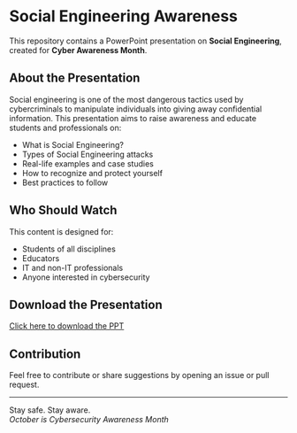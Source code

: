 # Social Engineering Awareness

This repository contains a PowerPoint presentation on **Social Engineering**, created for **Cyber Awareness Month**.

## About the Presentation

Social engineering is one of the most dangerous tactics used by cybercriminals to manipulate individuals into giving away confidential information. This presentation aims to raise awareness and educate students and professionals on:

- What is Social Engineering?
- Types of Social Engineering attacks
- Real-life examples and case studies
- How to recognize and protect yourself
- Best practices to follow

## Who Should Watch

This content is designed for:
- Students of all disciplines
- Educators
- IT and non-IT professionals
- Anyone interested in cybersecurity

## Download the Presentation

[Click here to download the PPT](https://github.com/Codey-Saroj/Cyber_Awerness_PPT/raw/main/Cyber%20_Awareness%20_PPT.pptx)

## Contribution

Feel free to contribute or share suggestions by opening an issue or pull request.

---

Stay safe. Stay aware.  
*October is Cybersecurity Awareness Month*
